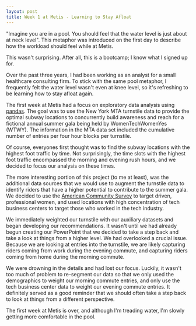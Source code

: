 ```yaml
---
layout: post
title: Week 1 at Metis - Learning to Stay Afloat
---
```


"Imagine you are in a pool. You should feel that the water level is just about at neck level". This metaphor was introduced on the first day to describe how the workload should feel while at Metis.

This wasn't surprising. After all, this is a bootcamp; I know what I signed up for.

Over the past three years, I had been working as an analyst for a small healthcare consulting firm. To stick with the same pool metaphor, I frequently felt the water level wasn't even at knee level, so it's refreshing to be learning how to stay afloat again. 

The first week at Metis had a focus on exploratory data analysis using [pandas](https://pandas.pydata.org/). The goal was to use the New York MTA turnstile data to provide the optimal subway locations to concurrently build awareness and reach for a fictional annual summer gala being held by WomenTechWomenYes (WTWY). The information in the MTA data set included the cumulative number of entries per four hour blocks per turnstile. 

Of course, everyones first thought was to find the subway locations with the highest foot traffic by time. Not surprisingly, the time slots with the highest foot traffic encompassed the morning and evening rush hours, and we decided to focus our analysis on these times.

The more interesting portion of this project (to me at least), was the additional data sources that we would use to augment the turnstile data to identify riders that have a higher potential to contribute to the summer gala. We decided to use the [American Community Survey](https://www.census.gov/programs-surveys/acs/) to target driven, professional women, and used locations with high concentration of tech business centers to target those who worked in the tech industry.

We immediately weighted our turnstile with our auxiliary datasets and began developing our recommendations. It wasn't until we had already begun creating our PowerPoint that we decided to take a step back and take a look at things from a higher level. We had overlooked a crucial issue. Because we are looking at entries into the turnstile, we are likely capturing riders coming from work during the evening commute, and capturing riders coming from home during the morning commute. 

We were drowning in the details and had lost our focus. Luckily, it wasn't too much of problem to re-segment our data so that we only used the demographics to weight our morning commute entries, and only use the tech business center data to weight our evening commute entries. It definitely served as a good reminder that we should often take a step back to look at things from a different perspective.

The first week at Metis is over, and although I'm treading water, I'm slowly getting more comfortable in the pool. 






